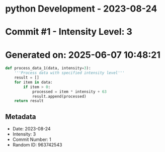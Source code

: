 ﻿# python Development - 2023-08-24
# Commit #1 - Intensity Level: 3
# Generated on: 2025-06-07 10:48:21
```python
def process_data_1(data, intensity=3):
    '''Process data with specified intensity level'''
    result = []
    for item in data:
        if item > 0:
            processed = item * intensity + 63
            result.append(processed)
    return result
```
## Metadata
- Date: 2023-08-24
- Intensity: 3
- Commit Number: 1
- Random ID: 963742543
